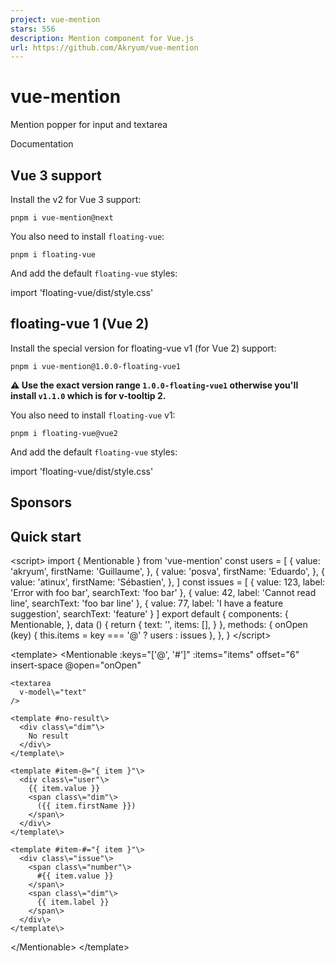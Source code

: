 ```yaml
---
project: vue-mention
stars: 556
description: Mention component for Vue.js
url: https://github.com/Akryum/vue-mention
---
```


vue-mention
===========

Mention popper for input and textarea

Documentation

Vue 3 support
-------------

Install the v2 for Vue 3 support:

```
pnpm i vue-mention@next
```

You also need to install `floating-vue`:

```
pnpm i floating-vue
```

And add the default `floating-vue` styles:

import 'floating-vue/dist/style.css'

floating-vue 1 (Vue 2)
----------------------

Install the special version for floating-vue v1 (for Vue 2) support:

```
pnpm i vue-mention@1.0.0-floating-vue1
```

**⚠️ Use the exact version range `1.0.0-floating-vue1` otherwise you'll install `v1.1.0` which is for v-tooltip 2.**

You also need to install `floating-vue` v1:

```
pnpm i floating-vue@vue2
```

And add the default `floating-vue` styles:

import 'floating-vue/dist/style.css'

Sponsors
--------

Quick start
-----------

<script\>
import { Mentionable } from 'vue-mention'
const users \= \[
  {
    value: 'akryum',
    firstName: 'Guillaume',
  },
  {
    value: 'posva',
    firstName: 'Eduardo',
  },
  {
    value: 'atinux',
    firstName: 'Sébastien',
  },
\]
const issues \= \[
  {
    value: 123,
    label: 'Error with foo bar',
    searchText: 'foo bar'
  },
  {
    value: 42,
    label: 'Cannot read line',
    searchText: 'foo bar line'
  },
  {
    value: 77,
    label: 'I have a feature suggestion',
    searchText: 'feature'
  }
\]
export default {
  components: {
    Mentionable,
  },
  data () {
    return {
      text: '',
      items: \[\],
    }
  },
  methods: {
    onOpen (key) {
      this.items \= key \=== '@' ? users : issues
    },
  },
}
</script\>

<template\>
  <Mentionable
    :keys\="\['@', '#'\]"
    :items\="items"
    offset\="6"
    insert-space
    @open\="onOpen"
  >
    <textarea
      v-model\="text"
    />

    <template #no-result\>
      <div class\="dim"\>
        No result
      </div\>
    </template\>

    <template #item-@="{ item }"\>
      <div class\="user"\>
        {{ item.value }}
        <span class\="dim"\>
          ({{ item.firstName }})
        </span\>
      </div\>
    </template\>

    <template #item-#="{ item }"\>
      <div class\="issue"\>
        <span class\="number"\>
          #{{ item.value }}
        </span\>
        <span class\="dim"\>
          {{ item.label }}
        </span\>
      </div\>
    </template\>
  </Mentionable\>
</template\>
